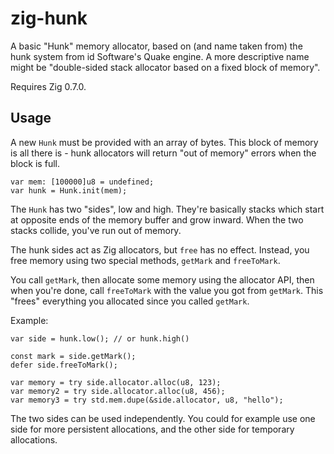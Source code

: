 # zig-hunk
A basic "Hunk" memory allocator, based on (and name taken from) the hunk system from id Software's Quake engine. A more descriptive name might be "double-sided stack allocator based on a fixed block of memory".

Requires Zig 0.7.0.

## Usage
A new `Hunk` must be provided with an array of bytes. This block of memory is all there is - hunk allocators will return "out of memory" errors when the block is full.

```zig
var mem: [100000]u8 = undefined;
var hunk = Hunk.init(mem);
```

The `Hunk` has two "sides", low and high. They're basically stacks which start at opposite ends of the memory buffer and grow inward. When the two stacks collide, you've run out of memory.

The hunk sides act as Zig allocators, but `free` has no effect. Instead, you free memory using two special methods, `getMark` and `freeToMark`.

You call `getMark`, then allocate some memory using the allocator API, then when you're done, call `freeToMark` with the value you got from `getMark`. This "frees" everything you allocated since you called `getMark`.

Example:

```zig
var side = hunk.low(); // or hunk.high()

const mark = side.getMark();
defer side.freeToMark();

var memory = try side.allocator.alloc(u8, 123);
var memory2 = try side.allocator.alloc(u8, 456);
var memory3 = try std.mem.dupe(&side.allocator, u8, "hello");
```

The two sides can be used independently. You could for example use one side for more persistent allocations, and the other side for temporary allocations.
